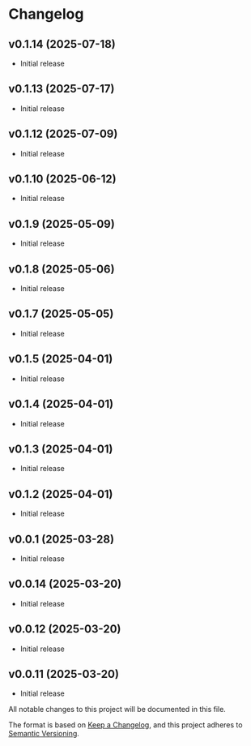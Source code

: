 # Changelog

## v0.1.14 (2025-07-18)

* Initial release

## v0.1.13 (2025-07-17)

* Initial release

## v0.1.12 (2025-07-09)

* Initial release

## v0.1.10 (2025-06-12)

* Initial release

## v0.1.9 (2025-05-09)

* Initial release

## v0.1.8 (2025-05-06)

* Initial release

## v0.1.7 (2025-05-05)

* Initial release

## v0.1.5 (2025-04-01)

* Initial release

## v0.1.4 (2025-04-01)

* Initial release

## v0.1.3 (2025-04-01)

* Initial release

## v0.1.2 (2025-04-01)

* Initial release

## v0.0.1 (2025-03-28)

* Initial release

## v0.0.14 (2025-03-20)

* Initial release

## v0.0.12 (2025-03-20)

* Initial release

## v0.0.11 (2025-03-20)

* Initial release

All notable changes to this project will be documented in this file.

The format is based on [Keep a Changelog](https://keepachangelog.com/en/1.0.0/),
and this project adheres to [Semantic Versioning](https://semver.org/spec/v2.0.0.html).

